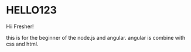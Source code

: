# HELLO123

Hii Fresher!

this is for the beginner of the node.js and angular.
angular is combine with css and html.
